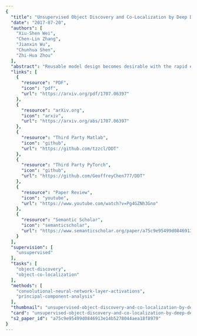 ```yaml
---
{
  "title": "Unsupervised Object Discovery and Co-Localization by Deep Descriptor Transforming",
  "date": "2017-07-20",
  "authors": [
    "Xiu-Shen Wei",
    "Chen-Lin Zhang",
    "Jianxin Wu",
    "Chunhua Shen",
    "Zhi-Hua Zhou"
  ],
  "abstract": "Reusable model design becomes desirable with the rapid expansion of computer vision and machine learning applications. In this paper, we focus on the reusability of pre-trained deep convolutional models. Specifically, different from treating pre-trained models as feature extractors, we reveal more treasures beneath convolutional layers, i.e., the convolutional activations could act as a detector for the common object in the image co-localization problem. We propose a simple yet effective method, termed Deep Descriptor Transforming (DDT), for evaluating the correlations of descriptors and then obtaining the category-consistent regions, which can accurately locate the common object in a set of unlabeled images, i.e., unsupervised object discovery. Empirical studies validate the effectiveness of the proposed DDT method. On benchmark image co-localization datasets, DDT consistently outperforms existing state-of-the-art methods by a large margin. Moreover, DDT also demonstrates good generalization ability for unseen categories and robustness for dealing with noisy data. Beyond those, DDT can be also employed for harvesting web images into valid external data sources for improving performance of both image recognition and object detection.",
  "links": [
    {
      "resource": "PDF",
      "icon": "pdf",
      "url": "https://arxiv.org/pdf/1707.06397"
    },
    {
      "resource": "arXiv.org",
      "icon": "arxiv",
      "url": "https://arxiv.org/abs/1707.06397"
    },
    {
      "resource": "Third Party Matlab",
      "icon": "github",
      "url": "https://github.com/tzzcl/DDT"
    },
    {
      "resource": "Third Party PyTorch",
      "icon": "github",
      "url": "https://github.com/GeoffreyChen777/DDT"
    },
    {
      "resource": "Paper Review",
      "icon": "youtube",
      "url": "https://www.youtube.com/watch?v=Pg4GZNh3Gno"
    },
    {
      "resource": "Semantic Scholar",
      "icon": "semanticscholar",
      "url": "https://www.semanticscholar.org/paper/a75c9e95499d0846913e14b5278044aea18f8979"
    }
  ],
  "supervision": [
    "unsupervised"
  ],
  "tasks": [
    "object-discovery",
    "object-co-localization"
  ],
  "methods": [
    "convolutional-neural-network-layer-activations",
    "principal-component-analysis"
  ],
  "thumbnail": "unsupervised-object-discovery-and-co-localization-by-deep-descriptor-transforming-thumb.jpg",
  "card": "unsupervised-object-discovery-and-co-localization-by-deep-descriptor-transforming-card.jpg",
  "s2_paper_id": "a75c9e95499d0846913e14b5278044aea18f8979"
}
---
```


